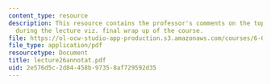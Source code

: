 ```yaml
---
content_type: resource
description: This resource contains the professor's comments on the topics covered
  during the lecture viz. final wrap up of the course.
file: https://ol-ocw-studio-app-production.s3.amazonaws.com/courses/6-012-microelectronic-devices-and-circuits-fall-2005/2e576d5c2d84458b97358af729592d35_lecture26annotat.pdf
file_type: application/pdf
resourcetype: Document
title: lecture26annotat.pdf
uid: 2e576d5c-2d84-458b-9735-8af729592d35
---
```

